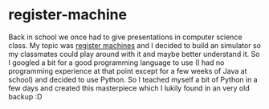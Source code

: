 # register-machine

Back in school we once had to give presentations in computer science class. My topic was [register machines](https://en.wikipedia.org/wiki/Random-access_machine) and I decided to build an simulator so my classmates could play around with it and maybe better understand it. So I googled a bit for a good programming language to use (I had no programming experience at that point except for a few weeks of Java at school) and decided to use Python. So I teached myself a bit of Python in a few days and created this masterpiece which I lukily found in an very old backup :D

